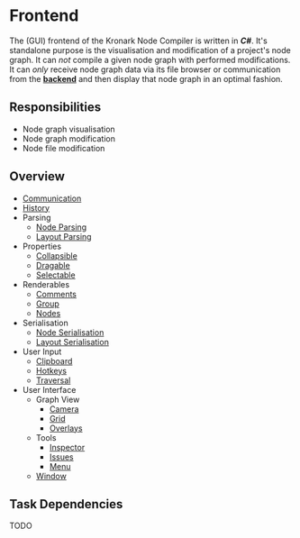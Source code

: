 # Frontend

The (GUI) frontend of the Kronark Node Compiler is written in ***C#***. It's standalone purpose is the visualisation and modification of a project's node graph. It can *not* compile a given node graph with performed modifications. It can *only* receive node graph data via its file browser or communication from the [**backend**](../backend/backend.md) and then display that node graph in an optimal fashion.

## Responsibilities

- Node graph visualisation
- Node graph modification
- Node file modification

## Overview

- [Communication](./communication/communication.md)
- [History](./history/history.md)
- Parsing
    - [Node Parsing](./node_file_format/parsing.md)
    - [Layout Parsing](./layout_file_format/parsing.md)
- Properties
    - [Collapsible](./properties/collapsible/collapsible.md)
    - [Dragable](./properties/dragable/dragable.md)
    - [Selectable](./properties/selectable/selectable.md)
- Renderables
    - [Comments](./renderables/comments/comment.md)
    - [Group](./renderables/groups/group.md)
    - [Nodes](./renderables/nodes/node.md)
- Serialisation
    - [Node Serialisation](./node_file_format/serialisation.md)
    - [Layout Serialisation](./layout_file_format/serialisation.md)
- User Input
    - [Clipboard](./user_input/clipboard/clipboard.md)
    - [Hotkeys](./user_input/hotkeys/hotkeys.md)
    - [Traversal](./user_input/traversal/traversal.md)
- User Interface
    - Graph View
        - [Camera](./user_interface/graph_view/camera/camera.md)
        - [Grid](./user_interface/graph_view/grid/grid.md)
        - [Overlays](./user_interface/graph_view/overlays/overlays.md)
    - Tools
        - [Inspector](./user_interface/tools/inspector/inspector.md)
        - [Issues](./user_interface/tools/issues/issues.md)
        - [Menu](./user_interface/tools/menu/menu.md)
    - [Window](./user_interface/window/window.md)

## Task Dependencies

TODO

